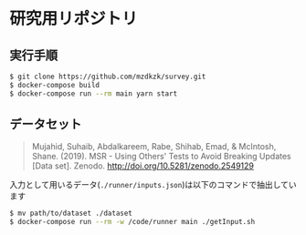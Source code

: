 # 研究用リポジトリ

## 実行手順

```sh
$ git clone https://github.com/mzdkzk/survey.git
$ docker-compose build
$ docker-compose run --rm main yarn start
```

## データセット

> Mujahid, Suhaib, Abdalkareem, Rabe, Shihab, Emad, & McIntosh, Shane. (2019). MSR - Using Others' Tests to Avoid Breaking Updates [Data set]. Zenodo. http://doi.org/10.5281/zenodo.2549129

入力として用いるデータ(`./runner/inputs.json`)は以下のコマンドで抽出しています

```sh
$ mv path/to/dataset ./dataset
$ docker-compose run --rm -w /code/runner main ./getInput.sh
```
